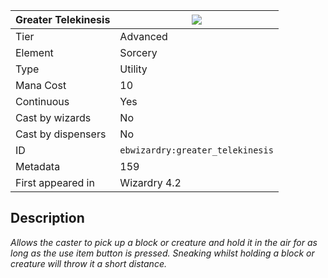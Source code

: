 | Greater Telekinesis |![](https://github.com/Electroblob77/Wizardry/blob/1.12.2/src/main/resources/assets/ebwizardry/textures/spells/greater_telekinesis.png)|
|---|---|
| Tier | Advanced |
| Element | Sorcery |
| Type | Utility |
| Mana Cost | 10 |
| Continuous | Yes |
| Cast by wizards | No |
| Cast by dispensers | No |
| ID | `ebwizardry:greater_telekinesis` |
| Metadata | 159 |
| First appeared in | Wizardry 4.2 |
## Description
_Allows the caster to pick up a block or creature and hold it in the air for as long as the use item button is pressed. Sneaking whilst holding a block or creature will throw it a short distance._